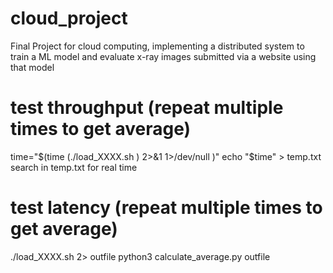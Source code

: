 # cloud_project
Final Project for cloud computing, implementing a distributed system to train a ML model and evaluate x-ray images submitted via a website using that model


# test throughput (repeat multiple times to get average)
time="$(time (./load_XXXX.sh ) 2>&1 1>/dev/null )"
echo "$time" > temp.txt
search in temp.txt for real time

# test latency (repeat multiple times to get average)
./load_XXXX.sh 2> outfile
python3 calculate_average.py outfile

